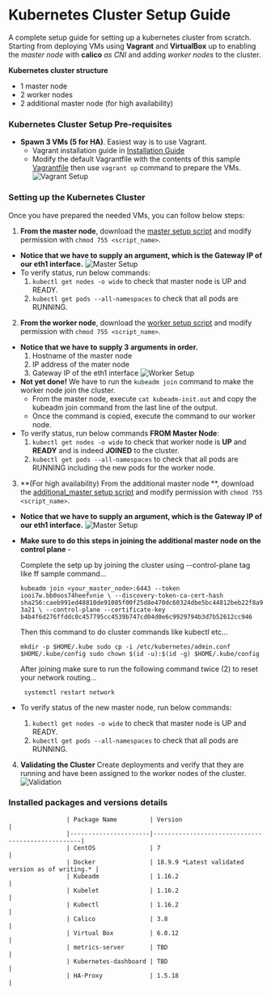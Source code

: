 # Kubernetes Cluster Setup Guide

A complete setup guide for setting up a kubernetes cluster from scratch. Starting from deploying VMs using **Vagrant** and **VirtualBox** up to enabling the _master node_ with **calico** *as CNI* and adding *worker nodes* to the cluster.

**Kubernetes cluster structure**
- 1 master node
- 2 worker nodes
- 2 additional master node (for high availability)

### Kubernetes Cluster Setup Pre-requisites
- **Spawn 3 VMs (5 for HA)**. Easiest way is to use Vagrant.
  - Vagrant installation guide in [Installation Guide](https://www.vagrantup.com/intro/getting-started/install.html)
  - Modify the default Vagrantfile with the contents of this sample [Vagrantfile](https://github.com/rolinj/setup-kubernetes-cluster/blob/master/Vagrantfile) then use `vagrant up` command to prepare the VMs.
  ![Vagrant Setup](/images/vagrant_up.png)


### Setting up the Kubernetes Cluster
Once you have prepared the needed VMs, you can follow below steps:
1. **From the master node**, download the [master setup script](https://raw.githubusercontent.com/rolinj/setup-kubernetes-cluster/master/kubernetes-worker-setup.sh) and modify permission with `chmod 755 <script_name>`.
- **Notice that we have to supply an argument, which is the Gateway IP of our eth1 interface.**
![Master Setup](/images/master_setup.png)
- To verify status, run below commands: 
    1. `kubectl get nodes -o wide` to check that master node is UP and READY.
    2. `kubectl get pods --all-namespaces` to check that all pods are RUNNING.

2. **From the worker node**, download the [worker setup script](https://raw.githubusercontent.com/rolinj/setup-kubernetes-cluster/master/kubernetes-worker-setup.sh) and modify permission with `chmod 755 <script_name>`.
- **Notice that we have to supply 3 arguments in order.**
    1. Hostname of the master node
    2. IP address of the mater node
    3. Gateway IP of the eth1 interface
![Worker Setup](/images/worker_setup.png)
- **Not yet done!** We have to run the `kubeadm join` command to make the worker node join the cluster.
    - From the master node, execute `cat kubeadm-init.out` and copy the kubeadm join command from the last line of the output.
    - Once the command is copied, execute the command to our worker node.
- To verify status, run below commands **FROM Master Node**: 
    1. `kubectl get nodes -o wide` to check that worker node is **UP** and **READY** and is indeed **JOINED** to the cluster.
    2. `kubectl get pods --all-namespaces` to check that all pods are RUNNING including the new pods for the worker node.

3. **(For high availability) From the additional master node **, download the [additional_master setup script](https://raw.githubusercontent.com/rolinj/setup-kubernetes-cluster/master/kubernetes-nth-master-setup.sh) and modify permission with `chmod 755 <script_name>`.

- **Notice that we have to supply an argument, which is the Gateway IP of our eth1 interface.**
![Master Setup](/images/master_setup.png)

-  **Make sure to do this steps in joining the additional master node on the control plane** -

   Complete the setp up by joining the cluster using --control-plane tag like ff sample command...

   `kubeadm join <your_master_node>:6443 --token iooi7w.bb0oos74heefvnie \
   --discovery-token-ca-cert-hash sha256:caeb991ed48810de91005f00f25d8e470dc60324dbe5bc44812beb22f8a93a21 \
   --control-plane --certificate-key b4b4f6d276ffddc0c457795cc4539b747cd04d0e6c9929794b3d7b52612cc946`

   Then this command to do cluster commands like kubectl etc...
   
   `mkdir -p $HOME/.kube
    sudo cp -i /etc/kubernetes/admin.conf $HOME/.kube/config
    sudo chown $(id -u):$(id -g) $HOME/.kube/config`

   After joining make sure to run the following command twice (2) to reset your network routing...

   ` systemctl restart network`

- To verify status of the new master node, run below commands: 
    1. `kubectl get nodes -o wide` to check that master node is UP and READY.
    2. `kubectl get pods --all-namespaces` to check that all pods are RUNNING.
    
4. **Validating the Cluster**
Create deployments and verify that they are running and have been assigned to the worker nodes of the cluster.
![Validation](/images/validation.png)

### Installed packages and versions details

                    | Package Name         | Version                                          |
                    |----------------------|--------------------------------------------------|
                    | CentOS               | 7                                                |
                    | Docker               | 18.9.9 *Latest validated version as of writing.* |
                    | Kubeadm              | 1.16.2                                           |
                    | Kubelet              | 1.16.2                                           |
                    | Kubectl              | 1.16.2                                           |
                    | Calico               | 3.8                                              |
                    | Virtual Box          | 6.0.12                                           |
                    | metrics-server       | TBD                                              |
                    | Kubernetes-dashboard | TBD                                              |
                    | HA-Proxy             | 1.5.18                                           |

